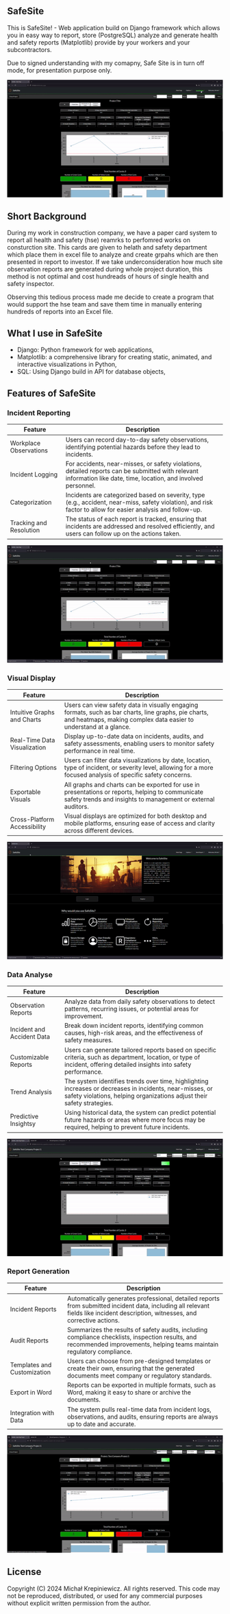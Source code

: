 SafeSite
------------------------------------------------------------------------------------------------------------
This is SafeSite! - Web application build on Django framework which allows you in easy way to report, store (PostgreSQL) analyze and generate health and safety reports (Matplotlib) provide by your workers and your subcontractors. 

Due to signed understanding with my comapny, Safe Site is in turn off mode, for presentation purpose only. 

<div align="center">
  <img src="Gifs/SafeSite-IndexPage.gif" alt="Index Page GIF">
</div>

Short Background
------------------------------------------------------------------------------------------------------------
During my work in construction company, we have a paper card system to report all health and safety (hse) reamrks to perfomred works on consturction site. This cards are given to helath and safety department which place them in excel file to analyze and create grpahs which are then presented in report to investor.
If we take underconsideration how much site observation reports are generated during whole project duration, this method is not optimal and cost hundreads of hours of single health and safety inspector. 

Observing this tedious process made me decide to create a program that would support the hse team and save them time in manually entering hundreds of reports into an Excel file. 

What I use in SafeSite
------------------------------------------------------------------------------------------------------------
* Django: Python framework for web applications,
* Matplotlib: a comprehensive library for creating static, animated, and interactive visualizations in Python,
* SQL: Using Django build in API for database objects,

Features of SafeSite
------------------------------------------------------------------------------------------------------------
### Incident Reporting
| **Feature**            | **Description**                                                                                                      |
|-------------------------|---------------------------------------------------------------------------------------------------------------------|
| Workplace Observations  | Users can record day-to-day safety observations, identifying potential hazards before they lead to incidents.       |
| Incident Logging        | For accidents, near-misses, or safety violations, detailed reports can be submitted with relevant information like date, time, location, and involved personnel. |
| Categorization          | Incidents are categorized based on severity, type (e.g., accident, near-miss, safety violation), and risk factor to allow for easier analysis and follow-up. |
| Tracking and Resolution | The status of each report is tracked, ensuring that incidents are addressed and resolved efficiently, and users can follow up on the actions taken. |
<div align="center">
  <img src="Gifs/SafeSite-FeaturesPage-ObservationReport.gif" alt="Index Page GIF">
</div>


### Visual Display
| **Feature**            | **Description**                                                                                                     |
|-------------------------|---------------------------------------------------------------------------------------------------------------------|
| Intuitive Graphs and Charts  |Users can view safety data in visually engaging formats, such as bar charts, line graphs, pie charts, and heatmaps, making complex data easier to understand at a glance.|
| Real-Time Data Visualization |Display up-to-date data on incidents, audits, and safety assessments, enabling users to monitor safety performance in real time.|
| Filtering Options            |Users can filter data visualizations by date, location, type of incident, or severity level, allowing for a more focused analysis of specific safety concerns.|
| Exportable Visuals           |All graphs and charts can be exported for use in presentations or reports, helping to communicate safety trends and insights to management or external auditors.|
| Cross-Platform Accessibility |Visual displays are optimized for both desktop and mobile platforms, ensuring ease of access and clarity across different devices.|

<div align="center">
  <img src="Gifs/SafeSite-FeaturesPage-VisualDisplay.gif" alt="Index Page GIF">
</div>

### Data Analyse
| **Feature**            | **Description**                                                                                                     |
|-------------------------|---------------------------------------------------------------------------------------------------------------------|
| Observation Reports           |Analyze data from daily safety observations to detect patterns, recurring issues, or potential areas for improvement.|
| Incident and Accident Data    |Break down incident reports, identifying common causes, high-risk areas, and the effectiveness of safety measures.|
| Customizable Reports          |Users can generate tailored reports based on specific criteria, such as department, location, or type of incident, offering detailed insights into safety performance.|
| Trend Analysis                |The system identifies trends over time, highlighting increases or decreases in incidents, near-misses, or safety violations, helping organizations adjust their safety strategies.|
| Predictive Insightsy          |Using historical data, the system can predict potential future hazards or areas where more focus may be required, helping to prevent future incidents.|

<div align="center">
  <img src="Gifs/SafeSite-FeaturesPage-DataAnalyze.gif" alt="Index Page GIF">
</div>


### Report Generation
| **Feature**            | **Description**                                                                                                     |
|-------------------------|---------------------------------------------------------------------------------------------------------------------|
| Incident Reports             |Automatically generates professional, detailed reports from submitted incident data, including all relevant fields like incident description, witnesses, and corrective actions.|
| Audit Reports                |Summarizes the results of safety audits, including compliance checklists, inspection results, and recommended improvements, helping teams maintain regulatory compliance.|
| Templates and Customization  |Users can choose from pre-designed templates or create their own, ensuring that the generated documents meet company or regulatory standards.|
| Export in Word               |Reports can be exported in multiple formats, such as Word, making it easy to share or archive the documents.|
| Integration with Data        |The system pulls real-time data from incident logs, observations, and audits, ensuring reports are always up to date and accurate.|

<div align="center">
  <img src="Gifs/SafeSite-FeaturesPage-DocumentGeneration.gif" alt="Index Page GIF">
</div>

License
------------------------------------------------------------------------------------------------------------
Copyright (C) 2024 Michał Krepiniewicz. All rights reserved.
This code may not be reproduced, distributed, or used for any commercial purposes without explicit written permission from the author.

